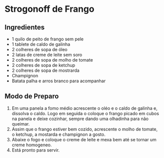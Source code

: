 # Strogonoff de Frango

## Ingredientes
* 1 quilo de peito de frango sem pele
* 1 tablete de caldo de galinha
* 2 colheres de sopa de óleo
* 2 latas de creme de leite sem soro
* 2 colheres de sopa de molho de tomate
* 2 colheres de sopa de ketchup
* 2 colheres de sopa de mostrarda
* Champignon
* Batata palha e arros branco para acompanhar

## Modo de Preparo
1. Em uma panela a fomo médio acrescente o oléo e o caldo de galinha e, dissolva o caldo. Logo em seguida o coloque o frango picado em cubos na panela e deixe cozinhar, sempre dando uma olhadinha para não queimar.
2. Assim que o frango estiver bem cozido, acrescente o molho de tomate, o ketchup, a mostarda e champignon a gosto.
3. Abaixe o fogo e coloque o creme de leite e mexa bem até se tornar um creme homogeneo.
4. Está pronto para servir.









